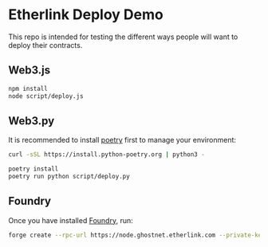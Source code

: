 # Etherlink Deploy Demo

This repo is intended for testing the different ways people will want to deploy their contracts.

## Web3.js

```bash
npm install
node script/deploy.js
```

## Web3.py

It is recommended to install [poetry](https://python-poetry.org/docs/) first to manage your environment:

```bash
curl -sSL https://install.python-poetry.org | python3 -
```

```bash
poetry install
poetry run python script/deploy.py
```

## Foundry

Once you have installed [Foundry](https://book.getfoundry.sh/getting-started/installation), run:

```bash
forge create --rpc-url https://node.ghostnet.etherlink.com --private-key <YOUR_KEY> src/Counter.sol:Counter --legacy
```
